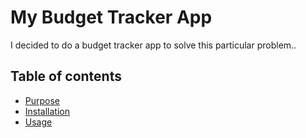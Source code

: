 # My Budget Tracker App
I decided to do a budget tracker app to solve this particular problem..

## Table of contents

- [Purpose](#Purpose)
- [Installation](#Installation)
- [Usage](#Usage)

